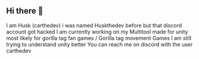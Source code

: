 ## Hi there 👋
I am Husk (carthedev) i was named Huskthedev before but that discord account got hacked
I am currently working on my Multitool made for unity most likely for gorilla tag fan games / Gorilla tag movement Games
I am still trying to understand unity better
You can reach me on discord with the user carthedev
<!--
**HusksMultitool/HusksMultitool** is a ✨ _special_ ✨ repository because its `README.md` (this file) appears on your GitHub profile.

Here are some ideas to get you started:

- 🔭 I’m currently working on ...
- 🌱 I’m currently learning ...
- 👯 I’m looking to collaborate on ...
- 🤔 I’m looking for help with ...
- 💬 Ask me about ...
- 📫 How to reach me: ...
- 😄 Pronouns: ...
- ⚡ Fun fact: ...
-->
